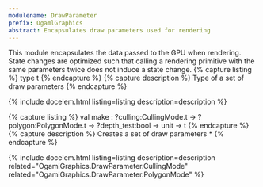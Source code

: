 ```yaml
---
modulename: DrawParameter 
prefix: OgamlGraphics
abstract: Encapsulates draw parameters used for rendering 
---
```



This module encapsulates the data passed to the GPU when rendering. 
 State changes are optimized such that calling a rendering primitive 
 with the same parameters twice does not induce a state change. 
{% capture listing %}
type t
{% endcapture %}
{% capture description %}
Type of a set of draw parameters 
{% endcapture %}

{% include docelem.html listing=listing description=description  %}

{% capture listing %}
val make : ?culling:CullingMode.t -> ?polygon:PolygonMode.t -> ?depth_test:bool -> unit -> t
{% endcapture %}
{% capture description %}
Creates a set of draw parameters 
     * 
{% endcapture %}

{% include docelem.html listing=listing description=description  related="OgamlGraphics.DrawParameter.CullingMode" related="OgamlGraphics.DrawParameter.PolygonMode" %}


